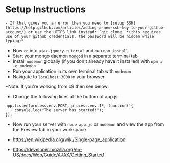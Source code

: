 # Setup Instructions

    - If that gives you an error then you need to [setup SSH](https://help.github.com/articles/adding-a-new-ssh-key-to-your-github-account/) or use the HTTPS link instead: `git clone  *(this requires use of your github credentials, the password will be hidden while typing)*
- Now `cd` into `ajax-jquery-tutorial` and run `npm install`
- Start your mongo daemon `mongod` in a separate terminal tab
- Install `nodemon` globally (if you don't already have it installed) with `npm i -g nodemon`
- Run your application in its own terminal tab with `nodemon`
- Navigate to `localhost:3000` in your browser

*Note: If you're working from c9 then see below:
- Change the following lines at the bottom of app.js:

```JS
app.listen(process.env.PORT, process.env.IP, function(){
    console.log("The server has started!");
});
```

- Now run your server with `node app.js` or `nodemon` and view the app from the Preview tab in your workspace

- https://en.wikipedia.org/wiki/Single-page_application

- https://developer.mozilla.org/en-US/docs/Web/Guide/AJAX/Getting_Started
